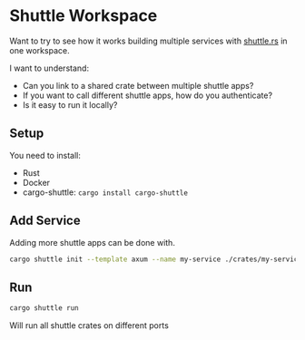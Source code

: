 # Shuttle Workspace
Want to try to see how it works building multiple services with [shuttle.rs](https://www.shuttle.rs) in one workspace.

I want to understand:
- Can you link to a shared crate between multiple shuttle apps?
- If you want to call different shuttle apps, how do you authenticate?
- Is it easy to run it locally?

## Setup
You need to install:
- Rust
- Docker
- cargo-shuttle: `cargo install cargo-shuttle`

## Add Service
Adding more shuttle apps can be done with.

```sh
cargo shuttle init --template axum --name my-service ./crates/my-service
```

## Run
```sh
cargo shuttle run
```

Will run all shuttle crates on different ports